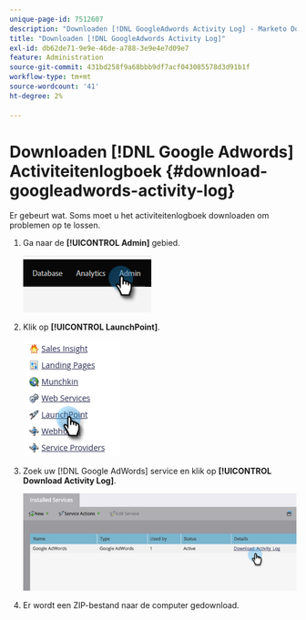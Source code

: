 ```yaml
---
unique-page-id: 7512607
description: "Downloaden [!DNL GoogleAdwords Activity Log] - Marketo Docs - Productdocumentatie"
title: "Downloaden [!DNL GoogleAdwords Activity Log]"
exl-id: db62de71-9e9e-46de-a788-3e9e4e7d09e7
feature: Administration
source-git-commit: 431bd258f9a68bbb9df7acf043085578d3d91b1f
workflow-type: tm+mt
source-wordcount: '41'
ht-degree: 2%

---
```


# Downloaden [!DNL Google Adwords] Activiteitenlogboek {#download-googleadwords-activity-log}

Er gebeurt wat. Soms moet u het activiteitenlogboek downloaden om problemen op te lossen.

1. Ga naar de **[!UICONTROL Admin]** gebied.

   ![](assets/download-googleadwords-activity-log-1.png)

1. Klik op **[!UICONTROL LaunchPoint]**.

   ![](assets/download-googleadwords-activity-log-2.png)

1. Zoek uw [!DNL Google AdWords] service en klik op **[!UICONTROL Download Activity Log]**.

   ![](assets/download-googleadwords-activity-log-3.png)

1. Er wordt een ZIP-bestand naar de computer gedownload.
